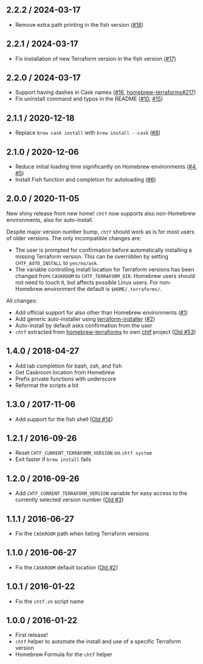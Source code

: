 ## 2.2.2 / 2024-03-17

* Remove extra path printing in the fish version ([#18](https://github.com/Yleisradio/chtf/issues/18))

## 2.2.1 / 2024-03-17

* Fix installation of new Terraform version in the fish version ([#17](https://github.com/Yleisradio/chtf/issues/17))

## 2.2.0 / 2024-03-17

* Support having dashes in Cask names ([#16](https://github.com/Yleisradio/chtf/issues/16), [homebrew-terraforms#217](https://github.com/Yleisradio/homebrew-terraforms/issues/217))
* Fix uninstall command and typos in the README ([#10](https://github.com/Yleisradio/chtf/issues/10), [#15](https://github.com/Yleisradio/chtf/issues/15))

## 2.1.1 / 2020-12-18

* Replace `brew cask install` with `brew install --cask` ([#8](https://github.com/Yleisradio/chtf/issues/8))

## 2.1.0 / 2020-12-06

* Reduce initial loading time significantly on Homebrew environments ([#4](https://github.com/Yleisradio/chtf/issues/4), [#5](https://github.com/Yleisradio/chtf/issues/5))
* Install Fish function and completion for autoloading ([#6](https://github.com/Yleisradio/chtf/issues/6))

## 2.0.0 / 2020-11-05

New shiny release from new home! `chtf` now supports also non-Homebrew environments, also for auto-install.

Despite major version number bump, `chtf` should work as is for most users of older versions. The only incompatible changes are:

* The user is prompted for confirmation before automatically installing a missing Terraform version. This can be overridden by setting `CHTF_AUTO_INSTALL` to `yes/no/ask`.
* The variable controlling install location for Terraform versions has been changed from `CASKROOM` to `CHTF_TERRAFORM_DIR`. Homebrew users should not need to touch it, but affects possible Linux users. For non-Homebrew environment the default is `$HOME/.terraforms/`.

All changes:

* Add official support for also other than Homebrew environments ([#1](https://github.com/Yleisradio/chtf/issues/1))
* Add generic auto-installer using [terraform-installer](https://github.com/robertpeteuil/terraform-installer) ([#2](https://github.com/Yleisradio/chtf/issues/2))
* Auto-install by default asks confirmation from the user
* `chtf` extracted from [homebrew-terraforms](https://github.com/Yleisradio/homebrew-terraforms/) to own [chtf](https://github.com/Yleisradio/chtf) project ([Old #53](https://github.com/Yleisradio/homebrew-terraforms/issues/53))

## 1.4.0 / 2018-04-27

* Add tab completion for bash, zsh, and fish
* Get Caskroom location from Homebrew
* Prefix private functions with underscore
* Reformat the scripts a bit

## 1.3.0 / 2017-11-06

* Add support for the fish shell ([Old #14](https://github.com/Yleisradio/homebrew-terraforms/issues/14))

## 1.2.1 / 2016-09-26

* Reset `CHTF_CURRENT_TERRAFORM_VERSION` on `chtf system`
* Exit faster if `brew install` fails

## 1.2.0 / 2016-09-26

* Add `CHTF_CURRENT_TERRAFORM_VERSION` variable for easy access to the currently selected version number ([Old #3](https://github.com/Yleisradio/homebrew-terraforms/issues/3))

## 1.1.1 / 2016-06-27

* Fix the `CASKROOM` path when listing Terraform versions

## 1.1.0 / 2016-06-27

* Fix the `CASKROOM` default location ([Old #2](https://github.com/Yleisradio/homebrew-terraforms/issues/2))

## 1.0.1 / 2016-01-22

* Fix the `chtf.sh` script name

## 1.0.0 / 2016-01-22

* First release!
* `chtf` helper to automate the install and use of a specific Terraform version
* Homebrew Formula for the `chtf` helper

